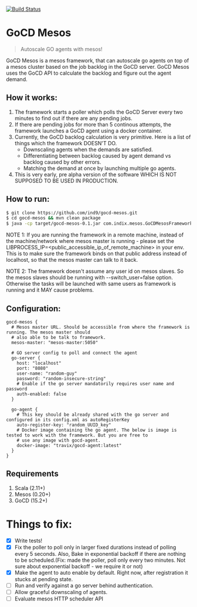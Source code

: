 [![Build Status](https://snap-ci.com/ind9/gocd-mesos/branch/master/build_image)](https://snap-ci.com/ind9/gocd-mesos/branch/master)

GoCD Mesos
==========
> Autoscale GO agents with mesos!

GoCD Mesos is a mesos framework, that can autoscale go agents on top of a mesos cluster based on the job backlog in the GoCD server. GoCD Mesos uses the GoCD API to calculate the backlog and figure out the agent demand.

How it works:
-------------
1. The framework starts a poller which polls the GoCD Server every two minutes to find out if there are any pending jobs.
2. If there are pending jobs for more than 5 continous attempts, the framework launches a GoCD agent using a docker container.
3. Currently, the GoCD backlog calculation is very primitive. Here is a list of things which the framework DOESN'T DO.
    - Downscaling agents when the demands are satisfied.
    - Differentiating between backlog caused by agent demand vs backlog caused by other errors.
    - Matching the demand at once by launching multiple go agents. 
4. This is very early, pre alpha version of the software WHICH IS NOT SUPPOSED TO BE USED IN PRODUCTION.


How to run:
-----------
```bash
$ git clone https://github.com/ind9/gocd-mesos.git
$ cd gocd-mesos && mvn clean package
$ java -cp target/gocd-mesos-0.1.jar com.indix.mesos.GoCDMesosFramework path/to/framework.conf
```

NOTE 1: If you are running the framework in a remote machine, instead of the machine/network where mesos master is running - please set the LIBPROCESS_IP=<public_accessible_ip_of_remote_machine> in your env. This is to make sure the framework binds on that public address instead of localhost, so that the mesos master can talk to it back. 

NOTE 2: The framework doesn't assume any user id on mesos slaves. So the mesos slaves should be running with --switch_user=false option. Otherwise the tasks will be launched with same users as framework is running and it MAY cause problems. 

Configuration:
--------------
```
gocd-mesos {
  # Mesos master URL. Should be accessible from where the framework is running. The mesos master should
  # also able to be talk to framework. 
  mesos-master: "mesos-master:5050"

  # GO server config to poll and connect the agent
  go-server {
    host: "localhost"
    port: "8080"
    user-name: "random-guy"
    password: "random-insecure-string"
    # Enable if the go server mandatorily requires user name and password
    auth-enabled: false
  }

  go-agent {
    # This key should be already shared with the go server and configured in its config.xml as autoRegisterKey
    auto-register-key: "random_UUID_key"
    # Docker image containing the go agent. The below is image is tested to work with the framework. But you are free to
    # use any image with gocd-agent.
    docker-image: "travix/gocd-agent:latest"
  }
}
```

Requirements
------------

1. Scala (2.11+)
2. Mesos (0.20+)
3. GoCD (15.2+)


Things to fix:
=============
- [x] Write tests!
- [x] Fix the poller to poll only in larger fixed durations instead of polling every 5 seconds. Also, Bake in exponential backoff if there are nothing to be scheduled.(Fix: made the poller, poll only every two minutes. Not sure about exponential backoff - we require it or not)
- [x] Make the agent to auto enable by default. Right now, after registration it stucks at pending state.
- [ ] Run and verify against a go server behind authentication.
- [ ] Allow graceful downscaling of agents.
- [ ] Evaluate mesos HTTP scheduler API
